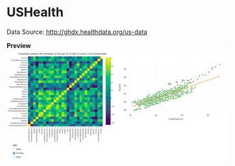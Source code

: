 # USHealth
Data Source: http://ghdx.healthdata.org/us-data  
  
**Preview**  
![Alt text](https://github.com/ShujinCao/USHealth/blob/master/Lib/Screen%20Shot%202017-01-31%20at%208.45.15%20PM.png "Optional Title")
